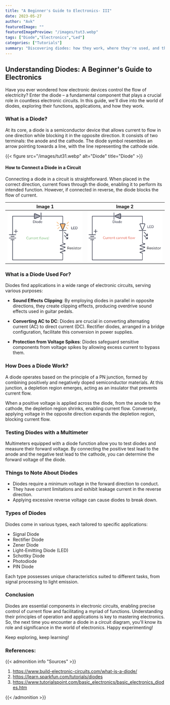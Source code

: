 ```yaml
---
title: "A Beginner's Guide to Electronics- III"
date: 2023-05-27
author: "Avk"
featuredImage: ""
featuredImagePreview: "/images/tut3.webp"
tags: ["Diode","Electronics","Led"]
categories: ["Tutorials"]
summary: "Discovering diodes: how they work, where they're used, and their types in electronics."
---
```


## Understanding Diodes: A Beginner's Guide to Electronics

Have you ever wondered how electronic devices control the flow of electricity? Enter the diode – a fundamental component that plays a crucial role in countless electronic circuits. In this guide, we'll dive into the world of diodes, exploring their functions, applications, and how they work.

### What is a Diode?

At its core, a diode is a semiconductor device that allows current to flow in one direction while blocking it in the opposite direction. It consists of two terminals: the anode and the cathode. The diode symbol resembles an arrow pointing towards a line, with the line representing the cathode side.

{{< figure src="/images/tut31.webp" alt="Diode" title="Diode" >}}
#### How to Connect a Diode in a Circuit

Connecting a diode in a circuit is straightforward. When placed in the correct direction, current flows through the diode, enabling it to perform its intended function. However, if connected in reverse, the diode blocks the flow of current.

| Image 1                       | Image 2                      |
|-------------------------------|------------------------------|
| ![Image 1](/images/tut32.png) | ![Image 2](/images/tut33.png) |


### What is a Diode Used For?

Diodes find applications in a wide range of electronic circuits, serving various purposes:

- **Sound Effects Clipping**: By employing diodes in parallel in opposite directions, they create clipping effects, producing overdrive sound effects used in guitar pedals.
  
- **Converting AC to DC**: Diodes are crucial in converting alternating current (AC) to direct current (DC). Rectifier diodes, arranged in a bridge configuration, facilitate this conversion in power supplies.
  
- **Protection from Voltage Spikes**: Diodes safeguard sensitive components from voltage spikes by allowing excess current to bypass them.

### How Does a Diode Work?

A diode operates based on the principle of a PN junction, formed by combining positively and negatively doped semiconductor materials. At this junction, a depletion region emerges, acting as an insulator that prevents current flow.

When a positive voltage is applied across the diode, from the anode to the cathode, the depletion region shrinks, enabling current flow. Conversely, applying voltage in the opposite direction expands the depletion region, blocking current flow.

### Testing Diodes with a Multimeter

Multimeters equipped with a diode function allow you to test diodes and measure their forward voltage. By connecting the positive test lead to the anode and the negative test lead to the cathode, you can determine the forward voltage of the diode.

### Things to Note About Diodes

- Diodes require a minimum voltage in the forward direction to conduct.
- They have current limitations and exhibit leakage current in the reverse direction.
- Applying excessive reverse voltage can cause diodes to break down.

### Types of Diodes

Diodes come in various types, each tailored to specific applications:

- Signal Diode
- Rectifier Diode
- Zener Diode
- Light-Emitting Diode (LED)
- Schottky Diode
- Photodiode
- PIN Diode

Each type possesses unique characteristics suited to different tasks, from signal processing to light emission.

### Conclusion

Diodes are essential components in electronic circuits, enabling precise control of current flow and facilitating a myriad of functions. Understanding their principles of operation and applications is key to mastering electronics. So, the next time you encounter a diode in a circuit diagram, you'll know its role and significance in the world of electronics. Happy experimenting!

Keep exploring, keep learning!
### **References:**
{{< admonition info "Sources" >}}
1. https://www.build-electronic-circuits.com/what-is-a-diode/
2. https://learn.sparkfun.com/tutorials/diodes
3. https://www.tutorialspoint.com/basic_electronics/basic_electronics_diodes.htm

{{< /admonition >}}

